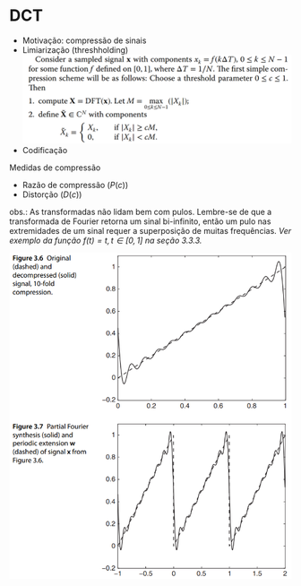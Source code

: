 # DCT

- Motivação: compressão de sinais
- Limiarização (threshholding)
  ![limiarização](image-4.png)
- Codificação

Medidas de compressão
- Razão de compressão ($P(c)$)
- Distorção ($D(c)$)

obs.: As transformadas não lidam bem com pulos. Lembre-se de que a transformada de Fourier retorna um sinal bi-infinito, então um pulo nas extremidades de um sinal requer a superposição de muitas frequências.
*Ver exemplo da função $f(t) = t, t \in [0,1]$ na seção 3.3.3.*

![dft-extendida-funcao-identidade](image-5.png)

